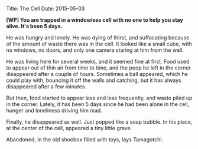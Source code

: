 Title: The Cell
Date: 2015-05-03

**[WP] You are trapped in a windowless cell with no one to help you stay alive. It's been 5 days.**

He was hungry and lonely. He was dying of thirst, and suffocating because of the amount of waste there was in the cell. It looked like a small cube, with no windows, no doors, and only one camera staring at him from the wall.

He was living here for several weeks,  and it seemed fine at first. Food used to appear out of thin air from time to time, and the poop he left in the corner disappeared after a couple of hours.
Sometimes a ball appeared, which he could play with, bouncing it off the walls and catching, but it has always disappeared after a few minutes.

But then, food started to appear less and less frequently, and waste piled up in the corner. Lately, it has been 5 days since he had been alone in the cell, hunger and loneliness driving him mad.

Finally, he disappeared as well. Just popped like a soap bubble. In his place, at the center of the cell, appeared a tiny little grave.

Abandoned, in the old shoebox filled with toys, lays Tamagotchi.
